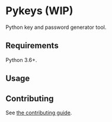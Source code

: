 # Pykeys (WIP)

Python key and password generator tool.

## Requirements

Python 3.6+.

## Usage

## Contributing

See [the contributing guide](contributing.md).